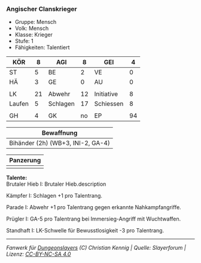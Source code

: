 ### Angischer Clanskrieger  
- Gruppe: Mensch  
- Volk: Mensch  
- Klasse: Krieger  
- Stufe: 1  
- Fähigkeiten: Talentiert  


| KÖR | 8 | AGI | 8 | GEI | 4 |
| --- | --- | --- | --- | --- | --- |
| ST | 5 | BE | 2 | VE | 0 |
| HÄ | 3 | GE | 0 | AU | 0 |
|  |  |  |  |  |  |
| LK | 21 | Abwehr | 12 | Initiative | 8 |
| Laufen | 5 | Schlagen | 17 | Schiessen | 8 |
|  |  |  |  |  |  |
| GH | 4 | GK | no | EP | 94 |


| Bewaffnung |
| --- |
| Bihänder (2h) (WB+3, INI-2, GA-4) |


| Panzerung |
| --- |
|  |


**Talente:**  
Brutaler Hieb I: Brutaler Hieb.description

Kämpfer I: Schlagen +1 pro Talentrang.

Parade I: Abwehr +1 pro Talentrang gegen erkannte Nahkampfangriffe.

Prügler I: GA-5 pro Talentrang bei Immersieg-Angriff mit Wuchtwaffen.

Standhaft I: LK-Schwelle für Bewusstlosigkeit -3 pro Talentrang.





___
*Fanwerk für [Dungeonslayers](https://www.dungeonslayers.net/) (C) Christian Kennig | Quelle: Slayerforum | Lizenz: [CC-BY-NC-SA 4.0](https://creativecommons.org/licenses/by-nc-sa/4.0/deed.de)*